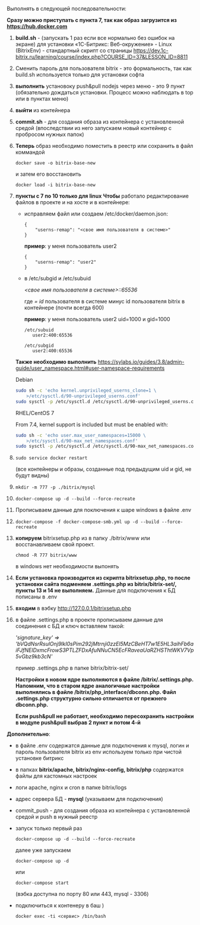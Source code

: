 
Выполнять в следующей последовательности:

**Сразу можно приступать с пункта 7, так как образ загрузится из https://hub.docker.com**

1. **build.sh**  - (запускать 1 раз если все нормально без ошибок на экране) для установки  «1С-Битрикс: Веб-окружение» - Linux (BitrixEnv) - стандартный скрипт со страницы https://dev.1c-bitrix.ru/learning/course/index.php?COURSE_ID=37&LESSON_ID=8811
2. Сменить пароль для пользователя bitrix - это формальность, так как build.sh используется только для установки софта
3. **выполнить** установоку push&pull nodejs через меню - это 9 пункт (обязательно дождаться установки. Процесс можно наблюдать в top или в пунктах меню)
4. **выйти** из контейнера
5. **commit.sh** - для создания образа из контейнера с установленной средой (впоследствии из него запускаем новый контейнер с пробросом нужных папок)
6. **Теперь** образ необходимо поместить в реестр или сохранить в файл коммандой 
   
   ```
   docker save -o bitrix-base-new
   ```
   
   и затем его восстановить
   
   ```
   docker load -i bitrix-base-new
   ```

7. **пункты с 7 по 10 только для linux** 
   **Чтобы** работало редактирование файлов в проекте и на хосте и в контейнере:
   - исправляем файл или создаем /etc/docker/daemon.json:
      
      ```al
      {
          "userns-remap": "<свое имя пользователя в системе>"
      }
      ```

      **пример**: у меня пользователь user2
      
      ```al
      {
          "userns-remap": "user2"
      }
      ```

  
   - в /etc/subgid и /etc/subuid
      
      *<свое имя пользователя в системе>:<ID>:65536*

      где *<ID> = id* пользователя в системе минус id пользователя bitrix в контейнере (почти всегда 600)

      **пример**: у меня пользователь user2 uid=1000 и gid=1000
                 
         /etc/subuid
            user2:400:65536 
                     
         /etc/subgid
            user2:400:65536 


   **Также необходимо выполнить**
   https://sylabs.io/guides/3.8/admin-guide/user_namespace.html#user-namespace-requirements

   Debian   

      ```bash
      sudo sh -c 'echo kernel.unprivileged_userns_clone=1 \
          >/etc/sysctl.d/90-unprivileged_userns.conf'
      sudo sysctl -p /etc/sysctl.d /etc/sysctl.d/90-unprivileged_userns.conf
      ```

   RHEL/CentOS 7

      From 7.4, kernel support is included but must be enabled with:


      ```bash
      sudo sh -c 'echo user.max_user_namespaces=15000 \
          >/etc/sysctl.d/90-max_net_namespaces.conf'
      sudo sysctl -p /etc/sysctl.d /etc/sysctl.d/90-max_net_namespaces.conf
      ```

            
         
8. ```
   sudo service docker restart
   ```
   
   (все контейнеры и образы, созданные под предыдущим uid и gid, не будут видны)
9.  ```
    mkdir -m 777 -p ./bitrix/mysql
    ```
10. ```
    docker-compose up -d --build --force-recreate
    ```
11. Прописываем данные для поключения к шаре windows в файле .env
12. ```
    docker-compose -f docker-compose-smb.yml up -d --build --force-recreate
    ```
13.  **копируем** bitrixsetup.php из в папку ./bitrix/www или восстанавливаем свой проект.
    
      ```
      chmod -R 777 bitrix/www
      ```

      в windows нет необходимости выпонять
      

14.  **Если установка производится из скрипта bitrixsetup.php, то после установки сайта подменяем .settings.php из bitrix/bitrix-set/, пункты  13 и 14  не выполняем.**
      Данные для подключения к БД пописаны в .env
      
15. **входим** в вэбку http://127.0.0.1/bitrixsetup.php 
16. в файле .settings.php в проекте прописываем данные для соединения с БД и ключ вставляем такой: 

      *'signature_key' => 'bVQdNsrRsulOnj9lkI0sPim292jMtrnji0zzEl5MzCBeHT7w1E5HL3aihFb6aiFJfNEIDxmcFrowS3PTLZFDxAfuNNuCN5EcFRaveaUaRZHSThtWKV7Vp5vGbz9kb3cN'*

      пример .settings.php в папке bitrix/bitrix-set/

      **Настройки в новом ядре выполняются в файле /bitrix/.settings.php. Напомним, что в старом ядре аналогичные настройки выполнялись в файле /bitrix/php_interface/dbconn.php. Файл .settings.php структурно сильно отличается от прежнего dbconn.php.**

      **Если push&pull не работает, необходимо пересохранить настройки в модуле push&pull выбрав 2 пункт  и потом 4-й**



**Дополнительно**:
- в файле .env содержатся данные для подключения к mysql,
  логин и пароль пользователя bitrix из env используем только при чистой установке битрикс
- в папках **bitrix/apache, bitrix/nginx-config, bitrix/php** содержатся файлы для кастомных настроек
- логи apache, nginx и cron в папке bitrix/logs
- адрес сервера БД - **mysql** (указываем для подключения)
- commit_push - для создания образа из контейнера с установленной средой и push в нужный реестр
- запуск только первый раз
  ```
  docker-compose up -d --build --force-recreate
  ```  
  далее уже запускаем 
  ```
  docker-compose up -d
  ``` 
  или 
  ```
  docker-compose start
  ```  
   (вэбка доступна по порту 80 или 443, mysql - 3306)

- подключиться к контенеру в баш )
   ```
   docker exec -ti <сервис> /bin/bash
   ``` 


